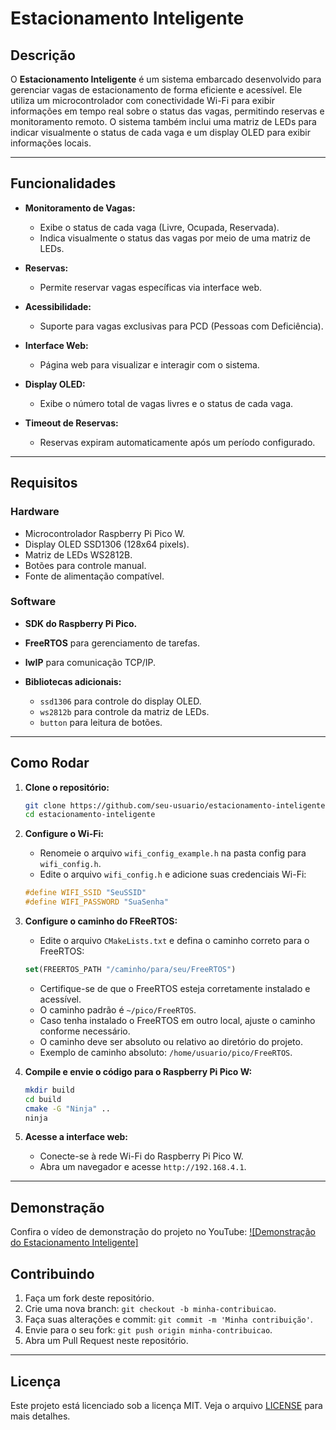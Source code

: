 # **Estacionamento Inteligente**

## **Descrição**

O **Estacionamento Inteligente** é um sistema embarcado desenvolvido para gerenciar vagas de estacionamento de forma eficiente e acessível. Ele utiliza um microcontrolador com conectividade Wi-Fi para exibir informações em tempo real sobre o status das vagas, permitindo reservas e monitoramento remoto. O sistema também inclui uma matriz de LEDs para indicar visualmente o status de cada vaga e um display OLED para exibir informações locais.

---

## **Funcionalidades**

- **Monitoramento de Vagas:**

  - Exibe o status de cada vaga (Livre, Ocupada, Reservada).
  - Indica visualmente o status das vagas por meio de uma matriz de LEDs.
- **Reservas:**
  - Permite reservar vagas específicas via interface web.
- **Acessibilidade:**
  - Suporte para vagas exclusivas para PCD (Pessoas com Deficiência).
- **Interface Web:**
  - Página web para visualizar e interagir com o sistema.
- **Display OLED:**
  - Exibe o número total de vagas livres e o status de cada vaga.
- **Timeout de Reservas:**
  - Reservas expiram automaticamente após um período configurado.

---

## **Requisitos**

### **Hardware**

- Microcontrolador Raspberry Pi Pico W.
- Display OLED SSD1306 (128x64 pixels).
- Matriz de LEDs WS2812B.
- Botões para controle manual.
- Fonte de alimentação compatível.

### **Software**

- **SDK do Raspberry Pi Pico.**

- **FreeRTOS** para gerenciamento de tarefas.
- **lwIP** para comunicação TCP/IP.
- **Bibliotecas adicionais:**
  - `ssd1306` para controle do display OLED.
  - `ws2812b` para controle da matriz de LEDs.
  - `button` para leitura de botões.

---

## **Como Rodar**

1. **Clone o repositório:**

   ```bash
   git clone https://github.com/seu-usuario/estacionamento-inteligente.git
   cd estacionamento-inteligente
   ```

2. **Configure o Wi-Fi:**
    - Renomeie o arquivo `wifi_config_example.h` na pasta config para `wifi_config.h`.
    - Edite o arquivo `wifi_config.h` e adicione suas credenciais Wi-Fi:

    ```c
    #define WIFI_SSID "SeuSSID"
    #define WIFI_PASSWORD "SuaSenha"
    ```

3. **Configure o caminho do FReeRTOS:**
   - Edite o arquivo `CMakeLists.txt` e defina o caminho correto para o FreeRTOS:

   ```cmake
   set(FREERTOS_PATH "/caminho/para/seu/FreeRTOS")
   ```

   - Certifique-se de que o FreeRTOS esteja corretamente instalado e acessível.
   - O caminho padrão é `~/pico/FreeRTOS`.
   - Caso tenha instalado o FreeRTOS em outro local, ajuste o caminho conforme necessário.
   - O caminho deve ser absoluto ou relativo ao diretório do projeto.
   - Exemplo de caminho absoluto: `/home/usuario/pico/FreeRTOS`.

4. **Compile e envie o código para o Raspberry Pi Pico W:**

   ```bash
   mkdir build
   cd build
   cmake -G "Ninja" ..
   ninja
   ```

5. **Acesse a interface web:**
   - Conecte-se à rede Wi-Fi do Raspberry Pi Pico W.
   - Abra um navegador e acesse `http://192.168.4.1`.

---

## **Demonstração**

Confira o vídeo de demonstração do projeto no YouTube:
[![Demonstração do Estacionamento Inteligente]](https://www.youtube.com/watch?v=ID_DO_VIDEO)

## **Contribuindo**

1. Faça um fork deste repositório.
2. Crie uma nova branch: `git checkout -b minha-contribuicao`.
3. Faça suas alterações e commit: `git commit -m 'Minha contribuição'`.
4. Envie para o seu fork: `git push origin minha-contribuicao`.
5. Abra um Pull Request neste repositório.

---

## **Licença**

Este projeto está licenciado sob a licença MIT. Veja o arquivo [LICENSE](LICENSE) para mais detalhes.
